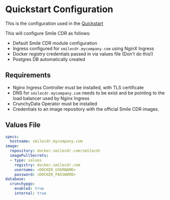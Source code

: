 # Quickstart Configuration

This is the configuration used in the [Quickstart](../quickstart/index.md)

This will configure Smile CDR as follows:

* Default Smile CDR module configuration
* Ingress configured for `smilecdr.mycompany.com` using NginX Ingress
* Docker registry credentials passed in via values file (Don't do this!)
* Postgres DB automatically created

## Requirements

* Nginx Ingress Controller must be installed, with TLS certificate
* DNS for `smilecdr.mycompany.com` needs to be exist and be pointing to the load balancer used by Nginx Ingress
* CrunchyData Operator must be installed
* Credentials to an image repository with the official Smile CDR images.

## Values File
```yaml
specs:
  hostname: smilecdr.mycompany.com
image:
  repository: docker.smilecdr.com/smilecdr
  imagePullSecrets:
  - type: values
    registry: docker.smilecdr.com
    username: <DOCKER_USERNAME>
    password: <DOCKER_PASSWORD>
database:
  crunchypgo:
    enabled: true
    internal: true
```
